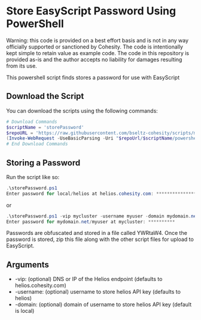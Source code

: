 # Store EasyScript Password Using PowerShell

Warning: this code is provided on a best effort basis and is not in any way officially supported or sanctioned by Cohesity. The code is intentionally kept simple to retain value as example code. The code in this repository is provided as-is and the author accepts no liability for damages resulting from its use.

This powershell script finds stores a password for use with EasyScript

## Download the Script

You can download the scripts using the following commands:

```powershell
# Download Commands
$scriptName = 'storePassword'
$repoURL = 'https://raw.githubusercontent.com/bseltz-cohesity/scripts/master/easyScript'
(Invoke-WebRequest -UseBasicParsing -Uri "$repoUrl/$scriptName/powershell/$scriptName.ps1").content | Out-File "$scriptName.ps1"; (Get-Content "$scriptName.ps1") | Set-Content "$scriptName.ps1"
# End Download Commands
```

## Storing a Password

Run the script like so:

```powershell
.\storePassword.ps1
Enter password for local/helios at helios.cohesity.com: ************************************
```

or

```powershell
.\storePassword.ps1 -vip mycluster -username myuser -domain mydomain.net
Enter password for mydomain.net/myuser at mycluster: **********
```

Passwords are obfuscated and stored in a file called YWRtaW4. Once the password is stored, zip this file along with the other script files for upload to EasyScript.

## Arguments

* -vip: (optional) DNS or IP of the Helios endpoint (defaults to helios.cohesity.com)
* -username: (optional) username to store helios API key (defaults to helios)
* -domain: (optional) domain of username to store helios API key (default is local)
